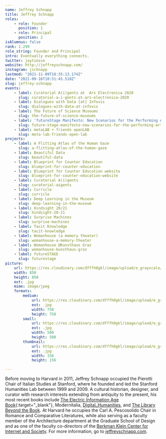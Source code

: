 ```yaml
---
name: Jeffrey Schnapp
title: Jeffrey Schnapp
roles:
    - role: Founder
      position: 1
    - role: Principal
      position: 2
isAlumnus: false
rank: 1.299
role_string: Founder and Principal
intro: Eventually everything connects.
twitter: jaytiesse
website: http://jeffreyschnapp.com/
instagram: jschnapp
lastmod: "2021-11-09T18:35:13.174Z"
date: "2021-09-16T10:51:45.518Z"
slug: jeffrey-schnapp
events:
    - label: Curatorial A(i)gents at  Ars Electronica 2020
      slug: curatorial-a-i-gents-at-ars-electronica-2020
    - label: Dialogues with Data [at] Infovis
      slug: dialogues-with-data-at-infovis
    - label: The Future of Science Museums
      slug: the-future-of-science-museums
    - label: 'futureStage Manifesto: New Scenarios for the Performing Arts'
      slug: future-stage-manifesto-new-scenarios-for-the-performing-arts
    - label: metaLAB + friends openLAB
      slug: meta-lab-friends-open-lab
projects:
    - label: A Flitting Atlas of the Human Gaze
      slug: a-flitting-atlas-of-the-human-gaze
    - label: Beautiful Data
      slug: beautiful-data
    - label: Blueprint for Counter Education
      slug: blueprint-for-counter-education
    - label: Blueprint for Counter Education website
      slug: blueprint-for-counter-education-website
    - label: Curatorial A(i)gents
      slug: curatorial-aigents
    - label: Curricle
      slug: curricle
    - label: Deep Learning in the Museum
      slug: deep-learning-in-the-museum
    - label: Hindsight 20/21
      slug: hindsight-20-21
    - label: Surprise Machines
      slug: surprise-machines
    - label: Tacit Knowledge
      slug: tacit-knowledge
    - label: Womanhouse (a memory theater)
      slug: womanhouse-a-memory-theater
    - label: Womanhouse @Kunsthaus Graz
      slug: womanhouse-kunsthaus-graz
    - label: futureSTAGE
      slug: futurestage
picture:
    url: https://res.cloudinary.com/dfffh0gkl/image/upload/e_grayscale/v1629122118/jeffrey_c976257763.jpg
    width: 850
    height: 850
    ext: .jpg
    mime: image/jpeg
    formats:
        medium:
            url: https://res.cloudinary.com/dfffh0gkl/image/upload/e_grayscale/v1629122120/medium_jeffrey_c976257763.jpg
            ext: .jpg
            width: 750
            height: 750
        small:
            url: https://res.cloudinary.com/dfffh0gkl/image/upload/e_grayscale/v1629122120/small_jeffrey_c976257763.jpg
            ext: .jpg
            width: 500
            height: 500
        thumbnail:
            url: https://res.cloudinary.com/dfffh0gkl/image/upload/e_grayscale/v1629122119/thumbnail_jeffrey_c976257763.jpg
            ext: .jpg
            width: 156
            height: 156

---
```

Before moving to Harvard in 2011, Jeffrey Schnapp occupied the Pierotti Chair of Italian Studies at Stanford, where he founded and led the Stanford Humanities Lab between 1999 and 2009. A cultural historian, designer, and curator with research interests extending from antiquity to the present, his most recent books include [The Electric Information Age Book](http://www.projectprojects.com/projects/the_electric_information_age_book){:target="_blank"}, Modernitalia, <a href='https://mitpress.mit.edu/books/digitalhumanities' target='blank'>Digital_Humanities</a>, and <a href='http://www.hup.harvard.edu/catalog.php?isbn=9780674725034' target='blank'>The Library Beyond the Book</a>. At Harvard he occupies the Carl A. Pescosolido Chair in Romance and Comparative Literatures, while also serving as a faculty member of the Architecture department at the Graduate School of Design and as one of the faculty co-directors of the <a href='https://cyber.harvard.edu/' target='blank'>Berkman Klein Center for Internet and Society</a>. For more information, go to <a href='http://jeffreyschnapp.com' target='blank'>jeffreyschnapp.com</a>.